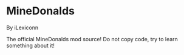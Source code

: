 MineDonalds
============
By iLexiconn


The official MineDonalds mod source!
Do not copy code, try to learn something about it!